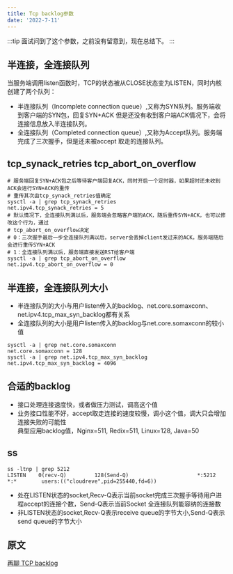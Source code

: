 ```yaml
---
title: Tcp backlog参数
date: '2022-7-11'
---
```

:::tip
面试问到了这个参数，之前没有留意到，现在总结下。
:::

## 半连接，全连接队列
当服务端调用listen函数时，TCP的状态被从CLOSE状态变为LISTEN，同时内核创建了两个队列：
- 半连接队列（Incomplete connection queue）,又称为SYN队列。服务端收到客户端的SYN包，回复SYN+ACK
但是还没有收到客户端ACK情况下，会将连接信息放入半连接队列。
- 全连接队列（Completed connection queue）,又称为Accept队列。服务端完成了三次握手，但是还未被accept
取走的连接队列。

## tcp_synack_retries tcp_abort_on_overflow
```shell script
# 服务端回复SYN+ACK包之后等待客户端回复ACK，同时开启一个定时器，如果超时还未收到ACK会进行SYN+ACK的重传
# 重传其次由tcp_synack_retries值确定
sysctl -a | grep tcp_synack_retries
net.ipv4.tcp_synack_retries = 5
# 默认情况下，全连接队列满以后，服务端会忽略客户端的ACK，随后重传SYN+ACK，也可以修改这个行为，通过
# tcp_abort_on_overflow决定
# 0：三次握手最后一步全连接队列满以后，server会丢掉client发过来的ACK，服务端随后会进行重传SYN+ACK
# 1：全连接队列满以后，服务端直接发送RST给客户端
sysctl -a | grep tcp_abort_on_overflow 
net.ipv4.tcp_abort_on_overflow = 0
```

## 半连接，全连接队列大小
- 半连接队列的大小与用户listen传入的backlog、net.core.somaxconn、net.ipv4.tcp_max_syn_backlog都有关系
- 全连接队列的大小是用户listen传入的backlog与net.core.somaxconn的较小值
```shell script
sysctl -a | grep net.core.somaxconn
net.core.somaxconn = 128
sysctl -a | grep net.ipv4.tcp_max_syn_backlog
net.ipv4.tcp_max_syn_backlog = 4096
```

## 合适的backlog
- 接口处理连接速度快，或者做压力测试，调高这个值
- 业务接口性能不好，accept取走连接的速度较慢，调小这个值，调大只会增加连接失败的可能性  
典型应用backlog值，Nginx=511, Redix=511, Linux=128, Java=50

## ss
```shell script
ss -ltnp | grep 5212
LISTEN    0(recv-Q)         128(Send-Q)                      *:5212                   *:*        users:(("cloudreve",pid=255440,fd=6))  
```
- 处在LISTEN状态的socket,Recv-Q表示当前socket完成三次握手等待用户进程accept的连接个数，Send-Q表示当前Socket
全连接队列能容纳的连接数
- 非LISTEN状态的socket,Recv-Q表示receive queue的字节大小,Send-Q表示send queue的字节大小

## 原文
[再聊 TCP backlog](https://juejin.cn/post/6844904071367753736)